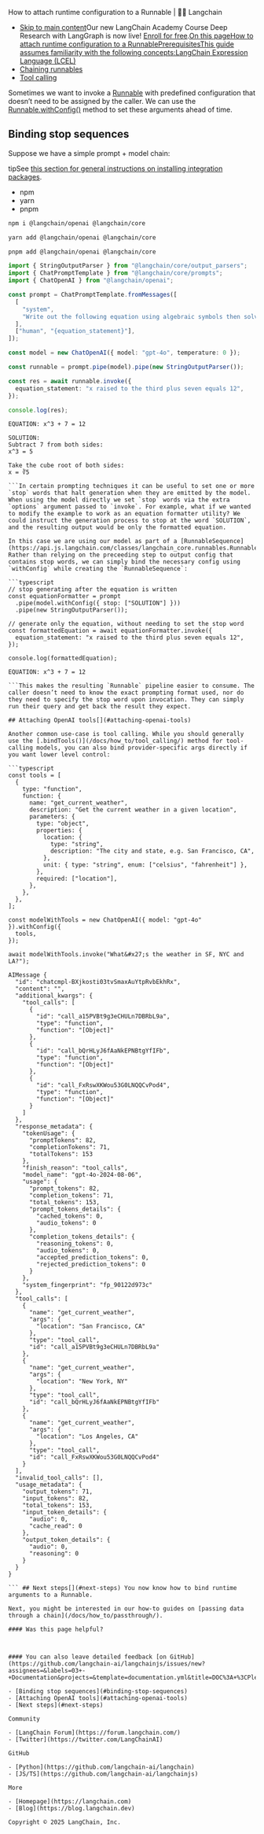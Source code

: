 How to attach runtime configuration to a Runnable | 🦜️🔗 Langchain
- [Skip to main content](#__docusaurus_skipToContent_fallback)Our new LangChain Academy Course Deep Research with LangGraph is now live! [Enroll for free](https://academy.langchain.com/courses/deep-research-with-langgraph/?utm_medium=internal&utm_source=docs&utm_campaign=q3-2025_deep-research-course_co).[On this pageHow to attach runtime configuration to a RunnablePrerequisitesThis guide assumes familiarity with the following concepts:LangChain Expression Language (LCEL)](/docs/concepts/lcel)
- [Chaining runnables](/docs/how_to/sequence/)
- [Tool calling](/docs/how_to/tool_calling/)

Sometimes we want to invoke a [Runnable](https://api.js.langchain.com/classes/langchain_core.runnables.Runnable.html) with predefined configuration that doesn’t need to be assigned by the caller. We can use the [Runnable.withConfig()](https://api.js.langchain.com/classes/langchain_core.runnables.Runnable.html#withConfig) method to set these arguments ahead of time.

## Binding stop sequences[​](#binding-stop-sequences)

Suppose we have a simple prompt + model chain:

tipSee [this section for general instructions on installing integration packages](/docs/how_to/installation#installing-integration-packages).

- npm
- yarn
- pnpm

```bash
npm i @langchain/openai @langchain/core

```

```bash
yarn add @langchain/openai @langchain/core

```

```bash
pnpm add @langchain/openai @langchain/core

```

```typescript
import { StringOutputParser } from "@langchain/core/output_parsers";
import { ChatPromptTemplate } from "@langchain/core/prompts";
import { ChatOpenAI } from "@langchain/openai";

const prompt = ChatPromptTemplate.fromMessages([
  [
    "system",
    "Write out the following equation using algebraic symbols then solve it. Use the format\n\nEQUATION:...\nSOLUTION:...\n\n",
  ],
  ["human", "{equation_statement}"],
]);

const model = new ChatOpenAI({ model: "gpt-4o", temperature: 0 });

const runnable = prompt.pipe(model).pipe(new StringOutputParser());

const res = await runnable.invoke({
  equation_statement: "x raised to the third plus seven equals 12",
});

console.log(res);

```

```text
EQUATION: x^3 + 7 = 12

SOLUTION:
Subtract 7 from both sides:
x^3 = 5

Take the cube root of both sides:
x = ∛5

```In certain prompting techniques it can be useful to set one or more `stop` words that halt generation when they are emitted by the model. When using the model directly we set `stop` words via the extra `options` argument passed to `invoke`. For example, what if we wanted to modify the example to work as an equation formatter utility? We could instruct the generation process to stop at the word `SOLUTION`, and the resulting output would be only the formatted equation.

In this case we are using our model as part of a [RunnableSequence](https://api.js.langchain.com/classes/langchain_core.runnables.RunnableSequence.html). Rather than relying on the preceeding step to output config that contains stop words, we can simply bind the necessary config using `withConfig` while creating the `RunnableSequence`:

```typescript
// stop generating after the equation is written
const equationFormatter = prompt
  .pipe(model.withConfig({ stop: ["SOLUTION"] }))
  .pipe(new StringOutputParser());

// generate only the equation, without needing to set the stop word
const formattedEquation = await equationFormatter.invoke({
  equation_statement: "x raised to the third plus seven equals 12",
});

console.log(formattedEquation);

```

```text
EQUATION: x^3 + 7 = 12

```This makes the resulting `Runnable` pipeline easier to consume. The caller doesn’t need to know the exact prompting format used, nor do they need to specify the stop word upon invocation. They can simply run their query and get back the result they expect.

## Attaching OpenAI tools[​](#attaching-openai-tools)

Another common use-case is tool calling. While you should generally use the [.bindTools()](/docs/how_to/tool_calling/) method for tool-calling models, you can also bind provider-specific args directly if you want lower level control:

```typescript
const tools = [
  {
    type: "function",
    function: {
      name: "get_current_weather",
      description: "Get the current weather in a given location",
      parameters: {
        type: "object",
        properties: {
          location: {
            type: "string",
            description: "The city and state, e.g. San Francisco, CA",
          },
          unit: { type: "string", enum: ["celsius", "fahrenheit"] },
        },
        required: ["location"],
      },
    },
  },
];

const modelWithTools = new ChatOpenAI({ model: "gpt-4o" }).withConfig({
  tools,
});

await modelWithTools.invoke("What&#x27;s the weather in SF, NYC and LA?");

```

```text
AIMessage {
  "id": "chatcmpl-BXjkosti03tvSmaxAuYtpRvbEkhRx",
  "content": "",
  "additional_kwargs": {
    "tool_calls": [
      {
        "id": "call_a15PVBt9g3eCHULn7DBRbL9a",
        "type": "function",
        "function": "[Object]"
      },
      {
        "id": "call_bQrHLyJ6fAaNkEPNBtgYfIFb",
        "type": "function",
        "function": "[Object]"
      },
      {
        "id": "call_FxRswXKWou53G0LNQQCvPod4",
        "type": "function",
        "function": "[Object]"
      }
    ]
  },
  "response_metadata": {
    "tokenUsage": {
      "promptTokens": 82,
      "completionTokens": 71,
      "totalTokens": 153
    },
    "finish_reason": "tool_calls",
    "model_name": "gpt-4o-2024-08-06",
    "usage": {
      "prompt_tokens": 82,
      "completion_tokens": 71,
      "total_tokens": 153,
      "prompt_tokens_details": {
        "cached_tokens": 0,
        "audio_tokens": 0
      },
      "completion_tokens_details": {
        "reasoning_tokens": 0,
        "audio_tokens": 0,
        "accepted_prediction_tokens": 0,
        "rejected_prediction_tokens": 0
      }
    },
    "system_fingerprint": "fp_90122d973c"
  },
  "tool_calls": [
    {
      "name": "get_current_weather",
      "args": {
        "location": "San Francisco, CA"
      },
      "type": "tool_call",
      "id": "call_a15PVBt9g3eCHULn7DBRbL9a"
    },
    {
      "name": "get_current_weather",
      "args": {
        "location": "New York, NY"
      },
      "type": "tool_call",
      "id": "call_bQrHLyJ6fAaNkEPNBtgYfIFb"
    },
    {
      "name": "get_current_weather",
      "args": {
        "location": "Los Angeles, CA"
      },
      "type": "tool_call",
      "id": "call_FxRswXKWou53G0LNQQCvPod4"
    }
  ],
  "invalid_tool_calls": [],
  "usage_metadata": {
    "output_tokens": 71,
    "input_tokens": 82,
    "total_tokens": 153,
    "input_token_details": {
      "audio": 0,
      "cache_read": 0
    },
    "output_token_details": {
      "audio": 0,
      "reasoning": 0
    }
  }
}

``` ## Next steps[​](#next-steps) You now know how to bind runtime arguments to a Runnable.

Next, you might be interested in our how-to guides on [passing data through a chain](/docs/how_to/passthrough/).

#### Was this page helpful?



#### You can also leave detailed feedback [on GitHub](https://github.com/langchain-ai/langchainjs/issues/new?assignees=&labels=03+-+Documentation&projects=&template=documentation.yml&title=DOC%3A+%3CPlease+write+a+comprehensive+title+after+the+%27DOC%3A+%27+prefix%3E).

- [Binding stop sequences](#binding-stop-sequences)
- [Attaching OpenAI tools](#attaching-openai-tools)
- [Next steps](#next-steps)

Community

- [LangChain Forum](https://forum.langchain.com/)
- [Twitter](https://twitter.com/LangChainAI)

GitHub

- [Python](https://github.com/langchain-ai/langchain)
- [JS/TS](https://github.com/langchain-ai/langchainjs)

More

- [Homepage](https://langchain.com)
- [Blog](https://blog.langchain.dev)

Copyright © 2025 LangChain, Inc.